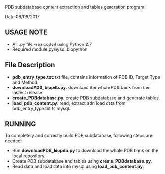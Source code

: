 PDB subdatabase content extraction and tables generation program.

Date:08/09/2017

USAGE NOTE
-----
+ All .py file was coded using Python 2.7
+ Required module:pymysql,biopython

File Description
-----
+ **pdb_entry_type.txt**: txt file, contains information of PDB ID, Target Type and Method.
+ **downloadPDB_biopdb.py**: download the whole PDB bank from the lastest release.
+ **create_PDBdatabase.py**: create PDB subdatabase and generate tables.
+ **load_pdb_content.py**: read, extract adn load data from pdb_entry_type.txt to mysql.

RUNNING
------
To completely and correctly build PDB subdatabase, following steps are needed:

+ Run **downloadPDB_biopdb.py** to download the whole PDB bank on the local repository.
+ Create PDB subdatabase and tables using **create_PDBdatabase.py**.
+ Read data and load data into mysql using **load_pdb_content.py**. 
